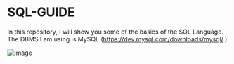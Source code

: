 # SQL-GUIDE
In this repository, I will show you some of the basics of the SQL Language. The DBMS I am using is MySQL (https://dev.mysql.com/downloads/mysql/.)

![image](https://github.com/user-attachments/assets/7ec4ef71-8167-434a-adae-8515c85a7d67)

